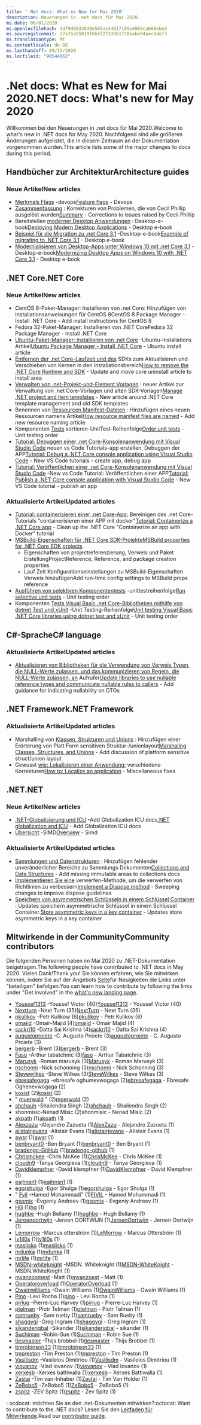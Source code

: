 ```yaml
---
title: '.Net docs: What es New for Mai 2020'
description: Neuerungen in .net docs für Mai 2020.
ms.date: 06/01/2020
ms.openlocfilehash: 4d79d08320d8e565a144017199a4969ca688ebed
ms.sourcegitcommit: 27a15a55019f6b5f2733961738babe94aec0def3
ms.translationtype: MT
ms.contentlocale: de-DE
ms.lasthandoff: 09/15/2020
ms.locfileid: "90544062"
---
```

# <a name="net-docs-whats-new-for-may-2020"></a><span data-ttu-id="5374d-103">.Net docs: What es New for Mai 2020</span><span class="sxs-lookup"><span data-stu-id="5374d-103">.NET docs: What's new for May 2020</span></span>

<span data-ttu-id="5374d-104">Willkommen bei den Neuerungen in .net docs für Mai 2020.</span><span class="sxs-lookup"><span data-stu-id="5374d-104">Welcome to what's new in .NET docs for May 2020.</span></span> <span data-ttu-id="5374d-105">Nachfolgend sind alle größeren Änderungen aufgelistet, die in diesem Zeitraum an der Dokumentation vorgenommen wurden.</span><span class="sxs-lookup"><span data-stu-id="5374d-105">This article lists some of the major changes to docs during this period.</span></span>

## <a name="architecture-guides"></a><span data-ttu-id="5374d-106">Handbücher zur Architektur</span><span class="sxs-lookup"><span data-stu-id="5374d-106">Architecture guides</span></span>

### <a name="new-articles"></a><span data-ttu-id="5374d-107">Neue Artikel</span><span class="sxs-lookup"><span data-stu-id="5374d-107">New articles</span></span>

- <span data-ttu-id="5374d-108">[Merkmals Flags](../architecture/cloud-native/feature-flags.md) -devops</span><span class="sxs-lookup"><span data-stu-id="5374d-108">[Feature flags](../architecture/cloud-native/feature-flags.md) - Devops</span></span>
- <span data-ttu-id="5374d-109">[Zusammenfassung](../architecture/cloud-native/summary.md) : Korrekturen von Problemen, die von Cecil Phillip ausgelöst wurden</span><span class="sxs-lookup"><span data-stu-id="5374d-109">[Summary](../architecture/cloud-native/summary.md) - Corrections to issues raised by Cecil Phillip</span></span>
- <span data-ttu-id="5374d-110">Bereitstellen [moderner Desktop Anwendungen](../architecture/modernize-desktop/deploy-modern-applications.md) : Desktop-e-book</span><span class="sxs-lookup"><span data-stu-id="5374d-110">[Deploying Modern Desktop Applications](../architecture/modernize-desktop/deploy-modern-applications.md) - Desktop e-book</span></span>
- <span data-ttu-id="5374d-111">[Beispiel für die Migration zu .net Core 3,1](../architecture/modernize-desktop/example-migration-core.md) -Desktop-e-book</span><span class="sxs-lookup"><span data-stu-id="5374d-111">[Example of migrating to .NET Core 3.1](../architecture/modernize-desktop/example-migration-core.md) - Desktop e-book</span></span>
- <span data-ttu-id="5374d-112">[Modernialisieren von Desktop-Apps unter Windows 10 mit .net Core 3,1](../architecture/modernize-desktop/index.md) -Desktop-e-book</span><span class="sxs-lookup"><span data-stu-id="5374d-112">[Modernizing Desktop Apps on Windows 10 with .NET Core 3.1](../architecture/modernize-desktop/index.md) - Desktop e-book</span></span>

## <a name="net-core"></a><span data-ttu-id="5374d-113">.NET Core</span><span class="sxs-lookup"><span data-stu-id="5374d-113">.NET Core</span></span>

### <a name="new-articles"></a><span data-ttu-id="5374d-114">Neue Artikel</span><span class="sxs-lookup"><span data-stu-id="5374d-114">New articles</span></span>

- <span data-ttu-id="5374d-115">CentOS 8-Paket-Manager: Installieren von .net Core: Hinzufügen von Installationsanweisungen für CentOS 8</span><span class="sxs-lookup"><span data-stu-id="5374d-115">CentOS 8 Package Manager - Install .NET Core - Add install instructions for CentOS 8</span></span>
- <span data-ttu-id="5374d-116">Fedora 32-Paket-Manager: Installieren von .NET Core</span><span class="sxs-lookup"><span data-stu-id="5374d-116">Fedora 32 Package Manager - Install .NET Core</span></span>
- <span data-ttu-id="5374d-117">[Ubuntu-Paket-Manager: Installieren von .net Core](../core/install/linux-ubuntu.md) -Ubuntu-Installations Artikel</span><span class="sxs-lookup"><span data-stu-id="5374d-117">[Ubuntu Package Manager - Install .NET Core](../core/install/linux-ubuntu.md) - Ubuntu install article</span></span>
- <span data-ttu-id="5374d-118">[Entfernen der .net Core-Laufzeit und des](../core/install/remove-runtime-sdk-versions.md) SDKs zum Aktualisieren und Verschieben von Kernen in den Installationsbereich</span><span class="sxs-lookup"><span data-stu-id="5374d-118">[How to remove the .NET Core Runtime and SDK](../core/install/remove-runtime-sdk-versions.md) - Update and move core uninstall article to install area</span></span>
- <span data-ttu-id="5374d-119">[Verwalten von .net-Projekt-und-Element Vorlagen](../core/install/templates.md) : neuer Artikel zur Verwaltung von .net Core-Vorlagen und alten SDK-Vorlagen</span><span class="sxs-lookup"><span data-stu-id="5374d-119">[Manage .NET project and item templates](../core/install/templates.md) - New article around .NET Core template management and old SDK templates</span></span>
- <span data-ttu-id="5374d-120">Benennen von [Ressourcen Manifest-Dateien](../core/resources/manifest-file-names.md) : Hinzufügen eines neuen Ressourcen namens Artikel</span><span class="sxs-lookup"><span data-stu-id="5374d-120">[How resource manifest files are named](../core/resources/manifest-file-names.md) - Add new resource naming article</span></span>
- <span data-ttu-id="5374d-121">Komponenten [Tests](../core/testing/order-unit-tests.md) sortieren-UnitTest-Reihenfolge</span><span class="sxs-lookup"><span data-stu-id="5374d-121">[Order unit tests](../core/testing/order-unit-tests.md) - Unit testing order</span></span>
- <span data-ttu-id="5374d-122">[Tutorial: Debuggen einer .net Core-Konsolenanwendung mit Visual Studio Code](../core/tutorials/debugging-with-visual-studio-code.md) neuen vs Code Tutorials-app erstellen, Debuggen der APP</span><span class="sxs-lookup"><span data-stu-id="5374d-122">[Tutorial: Debug a .NET Core console application using Visual Studio Code](../core/tutorials/debugging-with-visual-studio-code.md) - New VS Code tutorials - create app, debug app</span></span>
- <span data-ttu-id="5374d-123">[Tutorial: Veröffentlichen einer .net Core-Konsolenanwendung mit Visual Studio Code](../core/tutorials/publishing-with-visual-studio-code.md) -New vs Code Tutorial: Veröffentlichen einer APP</span><span class="sxs-lookup"><span data-stu-id="5374d-123">[Tutorial: Publish a .NET Core console application with Visual Studio Code](../core/tutorials/publishing-with-visual-studio-code.md) - New VS Code tutorial - publish an app</span></span>

### <a name="updated-articles"></a><span data-ttu-id="5374d-124">Aktualisierte Artikel</span><span class="sxs-lookup"><span data-stu-id="5374d-124">Updated articles</span></span>

- <span data-ttu-id="5374d-125">[Tutorial: containerisieren einer .net Core-App:](../core/docker/build-container.md) Bereinigen des .net Core-Tutorials "containerisieren einer APP mit docker"</span><span class="sxs-lookup"><span data-stu-id="5374d-125">[Tutorial: Containerize a .NET Core app](../core/docker/build-container.md) - Clean up the .NET Core "Containerize an app with Docker" tutorial</span></span>
- [<span data-ttu-id="5374d-126">MSBuild-Eigenschaften für .NET Core SDK-Projekte</span><span class="sxs-lookup"><span data-stu-id="5374d-126">MSBuild properties for .NET Core SDK projects</span></span>](../core/project-sdk/msbuild-props.md)
  - <span data-ttu-id="5374d-127">Eigenschaften von projectreferenzierung, Verweis und Paket Erstellung</span><span class="sxs-lookup"><span data-stu-id="5374d-127">ProjectReference, Reference, and package creation properties</span></span>
  - <span data-ttu-id="5374d-128">Lauf Zeit Konfigurationseinstellungen zu MSBuild-Eigenschaften Verweis hinzufügen</span><span class="sxs-lookup"><span data-stu-id="5374d-128">Add run-time config settings to MSBuild props reference</span></span>
- <span data-ttu-id="5374d-129">[Ausführen von selektiven Komponententests](../core/testing/selective-unit-tests.md) -unittestreihenfolge</span><span class="sxs-lookup"><span data-stu-id="5374d-129">[Run selective unit tests](../core/testing/selective-unit-tests.md) - Unit testing order</span></span>
- <span data-ttu-id="5374d-130">Komponenten [Tests Visual Basic .net Core-Bibliotheken mithilfe von dotnet Test und xUnit](../core/testing/unit-testing-visual-basic-with-dotnet-test.md) -Unit Testing-Reihenfolge</span><span class="sxs-lookup"><span data-stu-id="5374d-130">[Unit testing Visual Basic .NET Core libraries using dotnet test and xUnit](../core/testing/unit-testing-visual-basic-with-dotnet-test.md) - Unit testing order</span></span>

## <a name="c-language"></a><span data-ttu-id="5374d-131">C#-Sprache</span><span class="sxs-lookup"><span data-stu-id="5374d-131">C# language</span></span>

### <a name="updated-articles"></a><span data-ttu-id="5374d-132">Aktualisierte Artikel</span><span class="sxs-lookup"><span data-stu-id="5374d-132">Updated articles</span></span>

- <span data-ttu-id="5374d-133">[Aktualisieren von Bibliotheken für die Verwendung von Verweis Typen, die NULL-Werte zulassen, und das kommunizieren von Regeln, die NULL-Werte zulassen, an](../csharp/nullable-migration-strategies.md) Aufrufer</span><span class="sxs-lookup"><span data-stu-id="5374d-133">[Update libraries to use nullable reference types and communicate nullable rules to callers](../csharp/nullable-migration-strategies.md) - Add guidance for indicating nullability on DTOs</span></span>

## <a name="net-framework"></a><span data-ttu-id="5374d-134">.NET Framework</span><span class="sxs-lookup"><span data-stu-id="5374d-134">.NET Framework</span></span>

### <a name="updated-articles"></a><span data-ttu-id="5374d-135">Aktualisierte Artikel</span><span class="sxs-lookup"><span data-stu-id="5374d-135">Updated articles</span></span>

- <span data-ttu-id="5374d-136">Marshalling von [Klassen, Strukturen und Unions](../framework/interop/marshaling-classes-structures-and-unions.md) : Hinzufügen einer Erörterung von Platt Form sensitiven Struktur-/unionlayout</span><span class="sxs-lookup"><span data-stu-id="5374d-136">[Marshaling Classes, Structures, and Unions](../framework/interop/marshaling-classes-structures-and-unions.md) - Add discussion of platform sensitive struct/union layout</span></span>
- <span data-ttu-id="5374d-137">Gewusst [wie: Lokalisieren einer Anwendung:](/dotnet/desktop/wpf/advanced/how-to-localize-an-application) verschiedene Korrekturen</span><span class="sxs-lookup"><span data-stu-id="5374d-137">[How to: Localize an application](/dotnet/desktop/wpf/advanced/how-to-localize-an-application) - Miscellaneous fixes</span></span>

## <a name="net"></a><span data-ttu-id="5374d-138">.NET</span><span class="sxs-lookup"><span data-stu-id="5374d-138">.NET</span></span>

### <a name="new-articles"></a><span data-ttu-id="5374d-139">Neue Artikel</span><span class="sxs-lookup"><span data-stu-id="5374d-139">New articles</span></span>

- <span data-ttu-id="5374d-140">[.NET-Globalisierung und ICU](../standard/globalization-localization/globalization-icu.md) -Add Globalization ICU docs</span><span class="sxs-lookup"><span data-stu-id="5374d-140">[.NET globalization and ICU](../standard/globalization-localization/globalization-icu.md) - Add Globalization ICU docs</span></span>
- <span data-ttu-id="5374d-141">[Übersicht](../standard/simd.md) -SIMD</span><span class="sxs-lookup"><span data-stu-id="5374d-141">[Overview](../standard/simd.md) - Simd</span></span>

### <a name="updated-articles"></a><span data-ttu-id="5374d-142">Aktualisierte Artikel</span><span class="sxs-lookup"><span data-stu-id="5374d-142">Updated articles</span></span>

- <span data-ttu-id="5374d-143">[Sammlungen und Datenstrukturen](../standard/collections/index.md) : Hinzufügen fehlender unveränderlicher Bereiche zu Sammlungs Dokumenten</span><span class="sxs-lookup"><span data-stu-id="5374d-143">[Collections and Data Structures](../standard/collections/index.md) - Add missing immutable areas to collections docs</span></span>
- <span data-ttu-id="5374d-144">[Implementieren Sie eine](../standard/garbage-collection/implementing-dispose.md) verwerfen-Methode, um die verwerfen von Richtlinien zu verbessern</span><span class="sxs-lookup"><span data-stu-id="5374d-144">[Implement a Dispose method](../standard/garbage-collection/implementing-dispose.md) - Sweeping changes to improve dispose guidelines</span></span>
- <span data-ttu-id="5374d-145">[Speichern von asymmetrischen Schlüsseln in einem Schlüssel Container](../standard/security/how-to-store-asymmetric-keys-in-a-key-container.md) : Updates speichern asymmetrische Schlüssel in einem Schlüssel Container.</span><span class="sxs-lookup"><span data-stu-id="5374d-145">[Store asymmetric keys in a key container](../standard/security/how-to-store-asymmetric-keys-in-a-key-container.md) - Updates store asymmetric keys in a key container</span></span>

## <a name="community-contributors"></a><span data-ttu-id="5374d-146">Mitwirkende in der Community</span><span class="sxs-lookup"><span data-stu-id="5374d-146">Community contributors</span></span>

<span data-ttu-id="5374d-147">Die folgenden Personen haben im Mai 2020 zu .NET-Dokumentation beigetragen.</span><span class="sxs-lookup"><span data-stu-id="5374d-147">The following people have contributed to .NET docs in May 2020.</span></span> <span data-ttu-id="5374d-148">Vielen Dank!</span><span class="sxs-lookup"><span data-stu-id="5374d-148">Thank you!</span></span> <span data-ttu-id="5374d-149">Sie können erfahren, wie Sie mitwirken können, indem Sie auf der Angebots [Seite](index.yml)für Neuigkeiten die Links unter "beteiligen" befolgen.</span><span class="sxs-lookup"><span data-stu-id="5374d-149">You can learn how to contribute by following the links under "Get involved" in the [what's new landing page](index.yml).</span></span>

- <span data-ttu-id="5374d-150">[Youssef1313](https://github.com/Youssef1313) -Youssef Victor (40)</span><span class="sxs-lookup"><span data-stu-id="5374d-150">[Youssef1313](https://github.com/Youssef1313) - Youssef Victor (40)</span></span>
- <span data-ttu-id="5374d-151">[Nextturn](https://github.com/NextTurn) -Next Turn (35)</span><span class="sxs-lookup"><span data-stu-id="5374d-151">[NextTurn](https://github.com/NextTurn) - Next Turn (35)</span></span>
- <span data-ttu-id="5374d-152">[pkulikov](https://github.com/pkulikov) -Petr Kulikow (6)</span><span class="sxs-lookup"><span data-stu-id="5374d-152">[pkulikov](https://github.com/pkulikov) - Petr Kulikov (6)</span></span>
- <span data-ttu-id="5374d-153">[omajid](https://github.com/omajid) -Omair-Majid (4)</span><span class="sxs-lookup"><span data-stu-id="5374d-153">[omajid](https://github.com/omajid) - Omair Majid (4)</span></span>
- <span data-ttu-id="5374d-154">[sackri10](https://github.com/sackri10) -Datta Sai Krishna (4)</span><span class="sxs-lookup"><span data-stu-id="5374d-154">[sackri10](https://github.com/sackri10) - Datta Sai Krishna (4)</span></span>
- <span data-ttu-id="5374d-155">[augustoproiete](https://github.com/augustoproiete) -C. Augusto Proiete (3)</span><span class="sxs-lookup"><span data-stu-id="5374d-155">[augustoproiete](https://github.com/augustoproiete) - C. Augusto Proiete (3)</span></span>
- <span data-ttu-id="5374d-156">[bergerb](https://github.com/bergerb) -Brent (3)</span><span class="sxs-lookup"><span data-stu-id="5374d-156">[bergerb](https://github.com/bergerb) - Brent (3)</span></span>
- <span data-ttu-id="5374d-157">[Faso](https://github.com/faso) -Arthur tabatchnic (3)</span><span class="sxs-lookup"><span data-stu-id="5374d-157">[faso](https://github.com/faso) - Arthur Tabatchnic (3)</span></span>
- <span data-ttu-id="5374d-158">[Marusyk](https://github.com/Marusyk) -Roman marusyk (3)</span><span class="sxs-lookup"><span data-stu-id="5374d-158">[Marusyk](https://github.com/Marusyk) - Roman Marusyk (3)</span></span>
- <span data-ttu-id="5374d-159">[nschonni](https://github.com/nschonni) -Nick schonning (3)</span><span class="sxs-lookup"><span data-stu-id="5374d-159">[nschonni](https://github.com/nschonni) - Nick Schonning (3)</span></span>
- <span data-ttu-id="5374d-160">[Stevewilkes](https://github.com/SteveWilkes) -Steve Wilkes (3)</span><span class="sxs-lookup"><span data-stu-id="5374d-160">[SteveWilkes](https://github.com/SteveWilkes) - Steve Wilkes (3)</span></span>
- <span data-ttu-id="5374d-161">[ebresafegaga](https://github.com/ebresafegaga) -ebresafe oghumevwogaga (2)</span><span class="sxs-lookup"><span data-stu-id="5374d-161">[ebresafegaga](https://github.com/ebresafegaga) - Ebresafe Oghenevwogaga (2)</span></span>
- <span data-ttu-id="5374d-162">[kosist](https://github.com/kosist) (2)</span><span class="sxs-lookup"><span data-stu-id="5374d-162">[kosist](https://github.com/kosist) (2)</span></span>
- <span data-ttu-id="5374d-163">" [muerwald](https://github.com/moerwald) " (2)</span><span class="sxs-lookup"><span data-stu-id="5374d-163">[moerwald](https://github.com/moerwald) (2)</span></span>
- <span data-ttu-id="5374d-164">[shchauh](https://github.com/shchauh) -Shailendra Singh (2)</span><span class="sxs-lookup"><span data-stu-id="5374d-164">[shchauh](https://github.com/shchauh) - Shailendra Singh (2)</span></span>
- <span data-ttu-id="5374d-165">shonmisic-Nenad Misic (2)</span><span class="sxs-lookup"><span data-stu-id="5374d-165">shonmisic - Nenad Misic (2)</span></span>
- <span data-ttu-id="5374d-166">[akpath](https://github.com/akpath) (1)</span><span class="sxs-lookup"><span data-stu-id="5374d-166">[akpath](https://github.com/akpath) (1)</span></span>
- <span data-ttu-id="5374d-167">[Alexzazu](https://github.com/AlexZazu) -Alejandro Zazueta (1)</span><span class="sxs-lookup"><span data-stu-id="5374d-167">[AlexZazu](https://github.com/AlexZazu) - Alejandro Zazueta (1)</span></span>
- <span data-ttu-id="5374d-168">[alistairjevans](https://github.com/alistairjevans) -Alistair Evans (1)</span><span class="sxs-lookup"><span data-stu-id="5374d-168">[alistairjevans](https://github.com/alistairjevans) - Alistair Evans (1)</span></span>
- <span data-ttu-id="5374d-169">[awsr](https://github.com/awsr) (1)</span><span class="sxs-lookup"><span data-stu-id="5374d-169">[awsr](https://github.com/awsr) (1)</span></span>
- <span data-ttu-id="5374d-170">[benbryant0](https://github.com/benbryant0) -Ben Bryant (1)</span><span class="sxs-lookup"><span data-stu-id="5374d-170">[benbryant0](https://github.com/benbryant0) - Ben Bryant (1)</span></span>
- <span data-ttu-id="5374d-171">[bradengc-GitHub](https://github.com/bradengc-github) (1)</span><span class="sxs-lookup"><span data-stu-id="5374d-171">[bradengc-github](https://github.com/bradengc-github) (1)</span></span>
- <span data-ttu-id="5374d-172">[Chrismckee](https://github.com/ChrisMcKee) -Chris McKee (1)</span><span class="sxs-lookup"><span data-stu-id="5374d-172">[ChrisMcKee](https://github.com/ChrisMcKee) - Chris McKee (1)</span></span>
- <span data-ttu-id="5374d-173">[cloudn9](https://github.com/cloudn9) -Tanya Georgieva (1)</span><span class="sxs-lookup"><span data-stu-id="5374d-173">[cloudn9](https://github.com/cloudn9) - Tanya Georgieva (1)</span></span>
- <span data-ttu-id="5374d-174">[Davidklempfner](https://github.com/DavidKlempfner) -David klempfner (1)</span><span class="sxs-lookup"><span data-stu-id="5374d-174">[DavidKlempfner](https://github.com/DavidKlempfner) - David Klempfner (1)</span></span>
- <span data-ttu-id="5374d-175">[eajhnsn1](https://github.com/eajhnsn1) (1)</span><span class="sxs-lookup"><span data-stu-id="5374d-175">[eajhnsn1](https://github.com/eajhnsn1) (1)</span></span>
- <span data-ttu-id="5374d-176">[egorshulga](https://github.com/egorshulga) -Egor Shulga (1)</span><span class="sxs-lookup"><span data-stu-id="5374d-176">[egorshulga](https://github.com/egorshulga) - Egor Shulga (1)</span></span>
- <span data-ttu-id="5374d-177">" [Fvil](https://github.com/FIVIL) -Hamed Mohammadi" (1)</span><span class="sxs-lookup"><span data-stu-id="5374d-177">[FIVIL](https://github.com/FIVIL) - Hamed Mohammadi (1)</span></span>
- <span data-ttu-id="5374d-178">[gsomix](https://github.com/gsomix) -Evgeniy Andreev (1)</span><span class="sxs-lookup"><span data-stu-id="5374d-178">[gsomix](https://github.com/gsomix) - Evgeniy Andreev (1)</span></span>
- <span data-ttu-id="5374d-179">[HG](https://github.com/hg) (1)</span><span class="sxs-lookup"><span data-stu-id="5374d-179">[hg](https://github.com/hg) (1)</span></span>
- <span data-ttu-id="5374d-180">[hughbe](https://github.com/hughbe) -Hugh Bellamy (1)</span><span class="sxs-lookup"><span data-stu-id="5374d-180">[hughbe](https://github.com/hughbe) - Hugh Bellamy (1)</span></span>
- <span data-ttu-id="5374d-181">[Jeroenoortwijn](https://github.com/JeroenOortwijn) -Jeroen OORTWIJN (1)</span><span class="sxs-lookup"><span data-stu-id="5374d-181">[JeroenOortwijn](https://github.com/JeroenOortwijn) - Jeroen Oortwijn (1)</span></span>
- <span data-ttu-id="5374d-182">[Lemorrow](https://github.com/LeMorrow) -Marcus otterström (1)</span><span class="sxs-lookup"><span data-stu-id="5374d-182">[LeMorrow](https://github.com/LeMorrow) - Marcus Otterström (1)</span></span>
- <span data-ttu-id="5374d-183">[lv1il0s](https://github.com/lv1il0s) (1)</span><span class="sxs-lookup"><span data-stu-id="5374d-183">[lv1il0s](https://github.com/lv1il0s) (1)</span></span>
- <span data-ttu-id="5374d-184">[maslisko](https://github.com/maslisko) (1)</span><span class="sxs-lookup"><span data-stu-id="5374d-184">[maslisko](https://github.com/maslisko) (1)</span></span>
- <span data-ttu-id="5374d-185">[mdunka](https://github.com/mdunka) (1)</span><span class="sxs-lookup"><span data-stu-id="5374d-185">[mdunka](https://github.com/mdunka) (1)</span></span>
- <span data-ttu-id="5374d-186">[mrlife](https://github.com/mrlife) (1)</span><span class="sxs-lookup"><span data-stu-id="5374d-186">[mrlife](https://github.com/mrlife) (1)</span></span>
- <span data-ttu-id="5374d-187">[MSDN-whiteknight](https://github.com/MSDN-WhiteKnight) -MSDN. Whiteknight (1)</span><span class="sxs-lookup"><span data-stu-id="5374d-187">[MSDN-WhiteKnight](https://github.com/MSDN-WhiteKnight) - MSDN.WhiteKnight (1)</span></span>
- <span data-ttu-id="5374d-188">[mvanzoomest](https://github.com/mvanzoest) -Matt (1)</span><span class="sxs-lookup"><span data-stu-id="5374d-188">[mvanzoest](https://github.com/mvanzoest) - Matt (1)</span></span>
- <span data-ttu-id="5374d-189">[Operatoroverload](https://github.com/OperatorOverload) (1)</span><span class="sxs-lookup"><span data-stu-id="5374d-189">[OperatorOverload](https://github.com/OperatorOverload) (1)</span></span>
- <span data-ttu-id="5374d-190">[Owainwilliams](https://github.com/OwainWilliams) -Owain Williams (1)</span><span class="sxs-lookup"><span data-stu-id="5374d-190">[OwainWilliams](https://github.com/OwainWilliams) - Owain Williams (1)</span></span>
- <span data-ttu-id="5374d-191">[Pino](https://github.com/pino) -Levi Rocha (1)</span><span class="sxs-lookup"><span data-stu-id="5374d-191">[pino](https://github.com/pino) - Levi Rocha (1)</span></span>
- <span data-ttu-id="5374d-192">[pirluq](https://github.com/pirluq) -Pierre-Luc Harvey (1)</span><span class="sxs-lookup"><span data-stu-id="5374d-192">[pirluq](https://github.com/pirluq) - Pierre-Luc Harvey (1)</span></span>
- <span data-ttu-id="5374d-193">[ptelman](https://github.com/ptelman) -Piotr Telman (1)</span><span class="sxs-lookup"><span data-stu-id="5374d-193">[ptelman](https://github.com/ptelman) - Piotr Telman (1)</span></span>
- <span data-ttu-id="5374d-194">[samrueby](https://github.com/samrueby) -Sam rueby (1)</span><span class="sxs-lookup"><span data-stu-id="5374d-194">[samrueby](https://github.com/samrueby) - Sam Rueby (1)</span></span>
- <span data-ttu-id="5374d-195">[shaggygi](https://github.com/shaggygi) -Greg Ingram (1)</span><span class="sxs-lookup"><span data-stu-id="5374d-195">[shaggygi](https://github.com/shaggygi) - Greg Ingram (1)</span></span>
- <span data-ttu-id="5374d-196">[sikanderiqbal](https://github.com/sikanderiqbal) -Sikander (1)</span><span class="sxs-lookup"><span data-stu-id="5374d-196">[sikanderiqbal](https://github.com/sikanderiqbal) - sikander (1)</span></span>
- <span data-ttu-id="5374d-197">[Suchiman](https://github.com/Suchiman) -Robin-Sue (1)</span><span class="sxs-lookup"><span data-stu-id="5374d-197">[Suchiman](https://github.com/Suchiman) - Robin Sue (1)</span></span>
- <span data-ttu-id="5374d-198">[tiesmaster](https://github.com/tiesmaster) -Thijs brobbel (1)</span><span class="sxs-lookup"><span data-stu-id="5374d-198">[tiesmaster](https://github.com/tiesmaster) - Thijs Brobbel (1)</span></span>
- <span data-ttu-id="5374d-199">[timrobinson33](https://github.com/timrobinson33) (1)</span><span class="sxs-lookup"><span data-stu-id="5374d-199">[timrobinson33](https://github.com/timrobinson33) (1)</span></span>
- <span data-ttu-id="5374d-200">[tmpreston](https://github.com/tmpreston) -Tim Preston (1)</span><span class="sxs-lookup"><span data-stu-id="5374d-200">[tmpreston](https://github.com/tmpreston) - Tim Preston (1)</span></span>
- <span data-ttu-id="5374d-201">[Vasilisdm](https://github.com/Vasilisdm) -Vasileios Dimitriou (1)</span><span class="sxs-lookup"><span data-stu-id="5374d-201">[Vasilisdm](https://github.com/Vasilisdm) - Vasileios Dimitriou (1)</span></span>
- <span data-ttu-id="5374d-202">[viovanov](https://github.com/viovanov) -Vlad iovanov (1)</span><span class="sxs-lookup"><span data-stu-id="5374d-202">[viovanov](https://github.com/viovanov) - Vlad Iovanov (1)</span></span>
- <span data-ttu-id="5374d-203">[xerxesb](https://github.com/xerxesb) -Xerxes battiwalla (1)</span><span class="sxs-lookup"><span data-stu-id="5374d-203">[xerxesb](https://github.com/xerxesb) - Xerxes Battiwalla (1)</span></span>
- <span data-ttu-id="5374d-204">[Zastai](https://github.com/Zastai) -Tim van-Inhaber (1)</span><span class="sxs-lookup"><span data-stu-id="5374d-204">[Zastai](https://github.com/Zastai) - Tim Van Holder (1)</span></span>
- <span data-ttu-id="5374d-205">[ZeBobo5](https://github.com/ZeBobo5) -ZeBobo5 (1)</span><span class="sxs-lookup"><span data-stu-id="5374d-205">[ZeBobo5](https://github.com/ZeBobo5) - ZeBobo5 (1)</span></span>
- <span data-ttu-id="5374d-206">[zspitz](https://github.com/zspitz) -ZEV Spitz (1)</span><span class="sxs-lookup"><span data-stu-id="5374d-206">[zspitz](https://github.com/zspitz) - Zev Spitz (1)</span></span>

<span data-ttu-id="5374d-207">: ocdocat: möchten Sie an den .net-Dokumenten mitwirken?</span><span class="sxs-lookup"><span data-stu-id="5374d-207">:octocat: Want to contribute to the .NET docs?</span></span> <span data-ttu-id="5374d-208">Lesen Sie den [Leitfaden für Mitwirkende](/contribute/dotnet/dotnet-contribute).</span><span class="sxs-lookup"><span data-stu-id="5374d-208">Read our [contributor guide](/contribute/dotnet/dotnet-contribute).</span></span>
